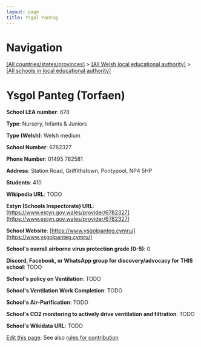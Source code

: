 ```yaml
---
layout: page
title: Ysgol Panteg
---
```

# Navigation

[[All countries/states/provinces]](../../..) > [[All Welsh local educational authority]](../..) > [[All schools in local educational authority]](..)

# Ysgol Panteg (Torfaen)

**School LEA number**: 678

**Type**: Nursery, Infants & Juniors

**Type (Welsh)**: Welsh medium

**School Number**: 6782327

**Phone Number**: 01495 762581

**Address**: Station Road, Griffithstown, Pontypool, NP4 5HP

**Students**: 410

**Wikipedia URL**: TODO

**Estyn (Schools Inspectorate) URL**: [https://www.estyn.gov.wales/provider/6782327](https://www.estyn.gov.wales/provider/6782327)

**School Website**: [https://www.ysgolpanteg.cymru/](https://www.ysgolpanteg.cymru/)

**School's overall airborne virus protection grade (0-5)**: 0

**Discord, Facebook, or WhatsApp group for discovery/advocacy for THIS school**: TODO

**School's policy on Ventilation**: TODO

**School's Ventilation Work Completion**: TODO

**School's Air-Purification**: TODO

**School's CO2 monitoring to actively drive ventilation and filtration**: TODO

**School's Wikidata URL**: TODO




[Edit this page](https://github.com/VentilationProject/Wales/edit/prif/./Torfaen/Ysgol_Panteg.md). See also [rules for contribution](../../../contribution-rules/)